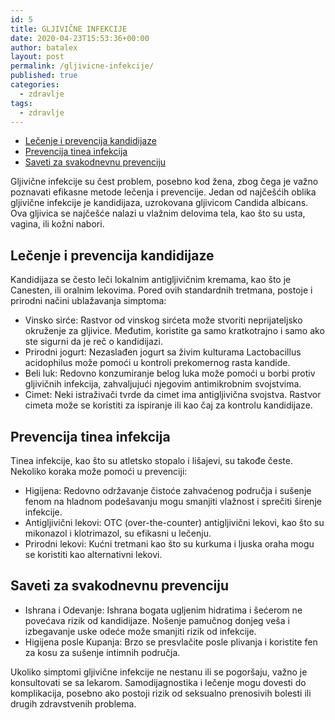 ```yaml
---
id: 5
title: GLJIVIČNE INFEKCIJE
date: 2020-04-23T15:53:36+00:00
author: batalex
layout: post
permalink: /gljivicne-infekcije/
published: true
categories:
  - zdravlje
tags:
  - zdravlje
---
```

- [Lečenje i prevencija kandidijaze](#lečenje-i-prevencija-kandidijaze)
- [Prevencija tinea infekcija](#prevencija-tinea-infekcija)
- [Saveti za svakodnevnu prevenciju](#saveti-za-svakodnevnu-prevenciju)


Gljivične infekcije su čest problem, posebno kod žena, zbog čega je važno poznavati efikasne metode lečenja i prevencije. Jedan od najčešćih oblika gljivične infekcije je kandidijaza, uzrokovana gljivicom Candida albicans. Ova gljivica se najčešće nalazi u vlažnim delovima tela, kao što su usta, vagina, ili kožni nabori.

## Lečenje i prevencija kandidijaze

Kandidijaza se često leči lokalnim antigljivičnim kremama, kao što je Canesten, ili oralnim lekovima. Pored ovih standardnih tretmana, postoje i prirodni načini ublažavanja simptoma:

* Vinsko sirće: Rastvor od vinskog sirćeta može stvoriti neprijateljsko okruženje za gljivice. Međutim, koristite ga samo kratkotrajno i samo ako ste sigurni da je reč o kandidijazi.     
* Prirodni jogurt: Nezaslađen jogurt sa živim kulturama Lactobacillus acidophilus može pomoći u kontroli prekomernog rasta kandide.
* Beli luk: Redovno konzumiranje belog luka može pomoći u borbi protiv gljivičnih infekcija, zahvaljujući njegovim antimikrobnim svojstvima.
*  Cimet: Neki istraživači tvrde da cimet ima antigljivična svojstva. Rastvor cimeta može se koristiti za ispiranje ili kao čaj za kontrolu kandidijaze.

## Prevencija tinea infekcija

Tinea infekcije, kao što su atletsko stopalo i lišajevi, su takođe česte. Nekoliko koraka može pomoći u prevenciji:

* Higijena: Redovno održavanje čistoće zahvaćenog područja i sušenje fenom na hladnom podešavanju mogu smanjiti vlažnost i sprečiti širenje infekcije.
* Antigljivični lekovi: OTC (over-the-counter) antigljivični lekovi, kao što su mikonazol i klotrimazol, su efikasni u lečenju.
* Prirodni lekovi: Kućni tretmani kao što su kurkuma i ljuska oraha mogu se koristiti kao alternativni lekovi.

## Saveti za svakodnevnu prevenciju

* Ishrana i Odevanje: Ishrana bogata ugljenim hidratima i šećerom ne povećava rizik od kandidijaze. Nošenje pamučnog donjeg veša i izbegavanje uske odeće može smanjiti rizik od infekcije.
* Higijena posle Kupanja: Brzo se presvlačite posle plivanja i koristite fen za kosu za sušenje intimnih područja.

Ukoliko simptomi gljivične infekcije ne nestanu ili se pogoršaju, važno je konsultovati se sa lekarom. Samodijagnostika i lečenje mogu dovesti do komplikacija, posebno ako postoji rizik od seksualno prenosivih bolesti ili drugih zdravstvenih problema.